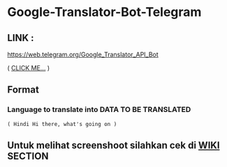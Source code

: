 # Google-Translator-Bot-Telegram
## LINK :
https://web.telegram.org/Google_Translator_API_Bot

( [CLICK ME...](https://web.telegram.org/Google_Translator_API_Bot) )

## Format

### Language to translate into DATA TO BE TRANSLATED 
    ( Hindi Hi there, what's going on )  
    
## Untuk melihat screenshoot silahkan cek di [WIKI](https://github.com/RoyalEagle73/Google-Translator-Bot-Telegram/wiki) SECTION
